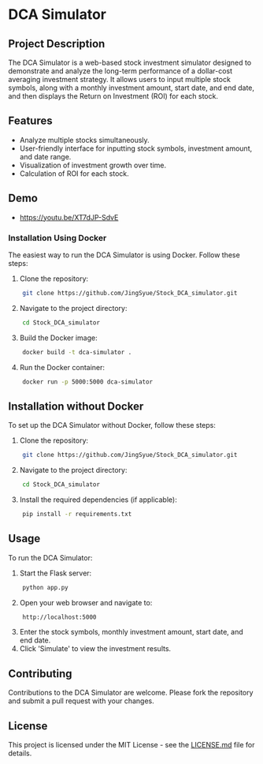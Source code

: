 # DCA Simulator

## Project Description
The DCA Simulator is a web-based stock investment simulator designed to demonstrate and analyze the long-term performance of a dollar-cost averaging investment strategy. It allows users to input multiple stock symbols, along with a monthly investment amount, start date, and end date, and then displays the Return on Investment (ROI) for each stock.

## Features
- Analyze multiple stocks simultaneously.
- User-friendly interface for inputting stock symbols, investment amount, and date range.
- Visualization of investment growth over time.
- Calculation of ROI for each stock.

## Demo
- https://youtu.be/XT7dJP-SdvE

### Installation Using Docker
The easiest way to run the DCA Simulator is using Docker. Follow these steps:
1. Clone the repository:
``` bash
    git clone https://github.com/JingSyue/Stock_DCA_simulator.git
```
2. Navigate to the project directory:
``` bash
    cd Stock_DCA_simulator
```
3. Build the Docker image:
``` bash
    docker build -t dca-simulator .
```

4. Run the Docker container:
``` bash
    docker run -p 5000:5000 dca-simulator
```
## Installation without Docker

To set up the DCA Simulator without Docker, follow these steps:

1. Clone the repository:
``` bash
    git clone https://github.com/JingSyue/Stock_DCA_simulator.git
```
2. Navigate to the project directory:
``` bash
    cd Stock_DCA_simulator
```
3. Install the required dependencies (if applicable):
``` bash
    pip install -r requirements.txt
```


## Usage

To run the DCA Simulator:

1. Start the Flask server:
``` bash
    python app.py
```
2. Open your web browser and navigate to:

``` bash
    http://localhost:5000
```
3. Enter the stock symbols, monthly investment amount, start date, and end date.
4. Click 'Simulate' to view the investment results.

## Contributing
Contributions to the DCA Simulator are welcome. Please fork the repository and submit a pull request with your changes.

## License
This project is licensed under the MIT License - see the [LICENSE.md](LICENSE.md) file for details.
